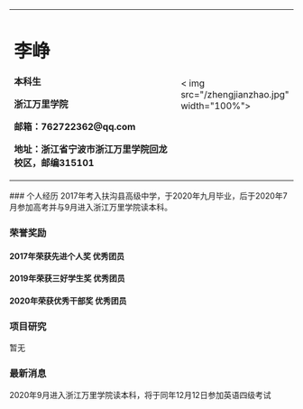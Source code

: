 <table border="0">
  <tr>
    <td width="75%">
      <h1>李峥</h1>
      <p><b>本科生</b></p >
      <p><b>浙江万里学院 </b></p >
      <p><b>邮箱：762722362@qq.com</b></p >
      <p><b>地址：浙江省宁波市浙江万里学院回龙校区，邮编315101</b></p >
    </td>
    <td width="25%">
      < img src="/zhengjianzhao.jpg" width="100%">      
    </td>
  </tr>
</table>
### 个人经历
2017年考入扶沟县高级中学，于2020年九月毕业，后于2020年7月参加高考并与9月进入浙江万里学院读本科。

### 荣誉奖励
#### 2017年荣获先进个人奖 优秀团员
#### 2019年荣获三好学生奖 优秀团员
#### 2020年荣获优秀干部奖 优秀团员

### 项目研究
暂无

### 最新消息
2020年9月进入浙江万里学院读本科，将于同年12月12日参加英语四级考试
